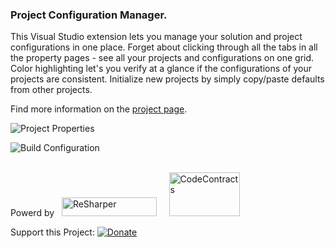 ### Project Configuration Manager.
This Visual Studio extension lets you manage your solution and project configurations in one place. 
Forget about clicking through all the tabs in all the property pages - see all your projects and configurations on one grid. 
Color highlighting let's you verify at a glance if the configurations of your projects are consistent. 
Initialize new projects by simply copy/paste defaults from other projects.

 Find more information on the [project page](http://tom-englert.github.io/ProjectConfigurationManager).

![Project Properties](http://tom-englert.github.io/ProjectConfigurationManager/images/ProjectProperties.png)

![Build Configuration](http://tom-englert.github.io/ProjectConfigurationManager/images/BuildConfiguration.png)

<p><br/>Powerd by&nbsp;&nbsp;&nbsp;<a href="http://www.jetbrains.com/resharper/"><img style="margin-bottom: -5px;" src="http://www.jetbrains.com/img/logos/logo_resharper.gif" alt="ReSharper" width="152" height="30" /></a> &nbsp;&nbsp;&nbsp; <a href="http://research.microsoft.com/en-us/projects/contracts/"><img style="margin-bottom: -5px;" src="http://research.microsoft.com/en-us/projects/contracts/codecontracts_sm.png" alt="CodeContracts" width="113" height="70" /></a>&nbsp;</p>
<p>Support this Project: <a href="https://www.paypal.com/cgi-bin/webscr?cmd=_s-xclick&hosted_button_id=BWDEHKZQF7KC4"><img style="border: none; margin-bottom: -6px;" title="Donate" src="https://www.paypalobjects.com/en_US/i/btn/btn_donate_SM.gif" alt="Donate" /></a></p>
